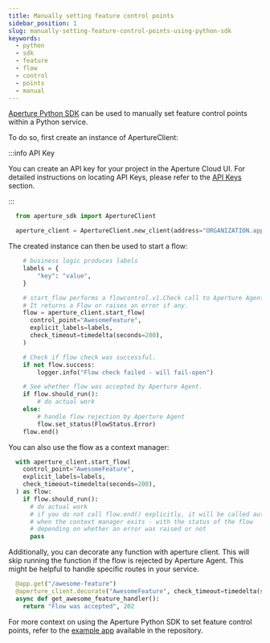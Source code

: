 ```yaml
---
title: Manually setting feature control points
sidebar_position: 1
slug: manually-setting-feature-control-points-using-python-sdk
keywords:
  - python
  - sdk
  - feature
  - flow
  - control
  - points
  - manual
---
```


[Aperture Python SDK][pythonsdk] can be used to manually set feature control
points within a Python service.

To do so, first create an instance of ApertureClient:

:::info API Key

You can create an API key for your project in the Aperture Cloud UI. For
detailed instructions on locating API Keys, please refer to the
[API Keys](/reference/cloud-ui/api-keys.md) section.

:::

```python
  from aperture_sdk import ApertureClient

  aperture_client = ApertureClient.new_client(address="ORGANIZATION.app.fluxninja.com:443", api_key="API_KEY")
```

The created instance can then be used to start a flow:

```python
    # business logic produces labels
    labels = {
        "key": "value",
    }

    # start_flow performs a flowcontrol.v1.Check call to Aperture Agent.
    # It returns a Flow or raises an error if any.
    flow = aperture_client.start_flow(
      control_point="AwesomeFeature",
      explicit_labels=labels,
      check_timeout=timedelta(seconds=200),
    )

    # Check if flow check was successful.
    if not flow.success:
        logger.info("Flow check failed - will fail-open")

    # See whether flow was accepted by Aperture Agent.
    if flow.should_run():
        # do actual work
    else:
        # handle flow rejection by Aperture Agent
        flow.set_status(FlowStatus.Error)
    flow.end()
```

You can also use the flow as a context manager:

```python
  with aperture_client.start_flow(
    control_point="AwesomeFeature",
    explicit_labels=labels,
    check_timeout=timedelta(seconds=200),
  ) as flow:
    if flow.should_run():
      # do actual work
      # if you do not call flow.end() explicitly, it will be called automatically
      # when the context manager exits - with the status of the flow
      # depending on whether an error was raised or not
      pass
```

Additionally, you can decorate any function with aperture client. This will skip
running the function if the flow is rejected by Aperture Agent. This might be
helpful to handle specific routes in your service.

```python
  @app.get("/awesome-feature")
  @aperture_client.decorate("AwesomeFeature", check_timeout=timedelta(seconds=200), on_reject=lambda: ("Flow was rejected", 503))
  async def get_awesome_feature_handler():
    return "Flow was accepted", 202
```

For more context on using the Aperture Python SDK to set feature control points,
refer to the [example app][example] available in the repository.

[pythonsdk]: https://pypi.org/project/aperture-py/
[example]:
  https://github.com/fluxninja/aperture/tree/main/sdks/aperture-py/example
